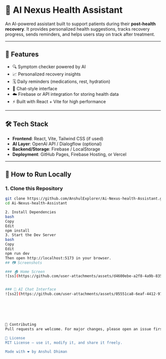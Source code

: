 # 🤖 AI Nexus Health Assistant

An AI-powered assistant built to support patients during their **post-health recovery**. It provides personalized health suggestions, tracks recovery progress, sends reminders, and helps users stay on track after treatment.

---

## 🌟 Features

- 🔍 Symptom checker powered by AI
- 📈 Personalized recovery insights
- 🗓️ Daily reminders (medications, rest, hydration)
- 💬 Chat-style interface
- ☁️ Firebase or API integration for storing health data
- ⚡ Built with React + Vite for high performance

---

## 🛠️ Tech Stack

- **Frontend**: React, Vite, Tailwind CSS (if used)
- **AI Layer**: OpenAI API / Dialogflow (optional)
- **Backend/Storage**: Firebase / LocalStorage
- **Deployment**: GitHub Pages, Firebase Hosting, or Vercel

---

## 🚀 How to Run Locally

### 1. Clone this Repository

```bash
git clone https://github.com/AnshulExplorer/Ai-Nexus-health-Assistant.git
cd Ai-Nexus-health-Assistant

2. Install Dependencies
bash
Copy
Edit
npm install
3. Start the Dev Server
bash
Copy
Edit
npm run dev
Then open http://localhost:5173 in your browser.
## 📷 Screenshots

### 🏠 Home Screen
![ss](https://github.com/user-attachments/assets/d4600ebe-a2f8-4a9b-8355-1f28068fce8f)


### 💬 AI Chat Interface
![ss2](https://github.com/user-attachments/assets/05551ca8-6eaf-4412-9799-974c651911e6)






🤝 Contributing
Pull requests are welcome. For major changes, please open an issue first to discuss what you'd like to change or add.

📄 License
MIT License — use it, modify it, and share it freely.

Made with ❤️ by Anshul Dhiman
